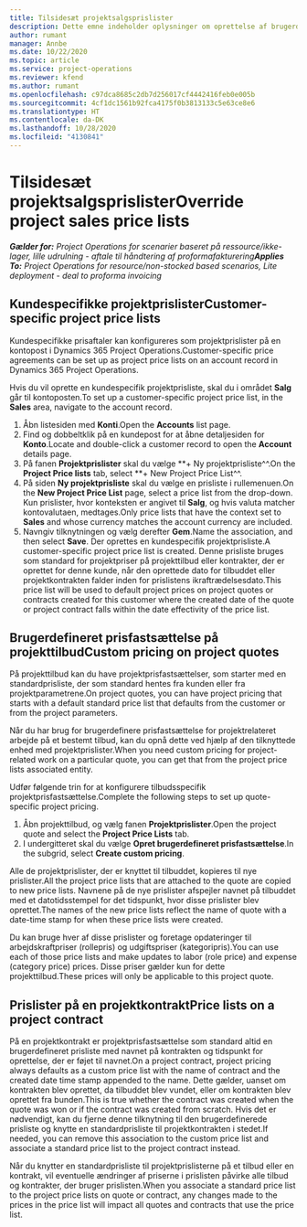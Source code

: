 ```yaml
---
title: Tilsidesæt projektsalgsprislister
description: Dette emne indeholder oplysninger om oprettelse af brugerdefinerede salgsprislister.
author: rumant
manager: Annbe
ms.date: 10/22/2020
ms.topic: article
ms.service: project-operations
ms.reviewer: kfend
ms.author: rumant
ms.openlocfilehash: c97dca8685c2db7d256017cf4442416feb0e005b
ms.sourcegitcommit: 4cf1dc1561b92fca4175f0b3813133c5e63ce8e6
ms.translationtype: HT
ms.contentlocale: da-DK
ms.lasthandoff: 10/28/2020
ms.locfileid: "4130841"
---
```

# <a name="override-project-sales-price-lists"></a><span data-ttu-id="4d620-103">Tilsidesæt projektsalgsprislister</span><span class="sxs-lookup"><span data-stu-id="4d620-103">Override project sales price lists</span></span>

<span data-ttu-id="4d620-104">_**Gælder for:** Project Operations for scenarier baseret på ressource/ikke-lager, lille udrulning - aftale til håndtering af proformafakturering_</span><span class="sxs-lookup"><span data-stu-id="4d620-104">_**Applies To:** Project Operations for resource/non-stocked based scenarios, Lite deployment - deal to proforma invoicing_</span></span>

## <a name="customer-specific-project-price-lists"></a><span data-ttu-id="4d620-105">Kundespecifikke projektprislister</span><span class="sxs-lookup"><span data-stu-id="4d620-105">Customer-specific project price lists</span></span>

<span data-ttu-id="4d620-106">Kundespecifikke prisaftaler kan konfigureres som projektprislister på en kontopost i Dynamics 365 Project Operations.</span><span class="sxs-lookup"><span data-stu-id="4d620-106">Customer-specific price agreements can be set up as project price lists on an account record in Dynamics 365 Project Operations.</span></span>

<span data-ttu-id="4d620-107">Hvis du vil oprette en kundespecifik projektprisliste, skal du i området **Salg** går til kontoposten.</span><span class="sxs-lookup"><span data-stu-id="4d620-107">To set up a customer-specific project price list, in the **Sales** area, navigate to the account record.</span></span>

1. <span data-ttu-id="4d620-108">Åbn listesiden med **Konti**.</span><span class="sxs-lookup"><span data-stu-id="4d620-108">Open the **Accounts** list page.</span></span>
2. <span data-ttu-id="4d620-109">Find og dobbeltklik på en kundepost for at åbne detaljesiden for **Konto**.</span><span class="sxs-lookup"><span data-stu-id="4d620-109">Locate and double-click a customer record to open the **Account** details page.</span></span>
3. <span data-ttu-id="4d620-110">På fanen **Projektprislister** skal du vælge \*\*+ Ny projektprisliste^^.</span><span class="sxs-lookup"><span data-stu-id="4d620-110">On the **Project Price lists** tab, select \*\*+ New Project Price List^^.</span></span>
4. <span data-ttu-id="4d620-111">På siden **Ny projektprisliste** skal du vælge en prisliste i rullemenuen.</span><span class="sxs-lookup"><span data-stu-id="4d620-111">On the **New Project Price List** page, select a price list from the drop-down.</span></span> <span data-ttu-id="4d620-112">Kun prislister, hvor konteksten er angivet til **Salg**, og hvis valuta matcher kontovalutaen, medtages.</span><span class="sxs-lookup"><span data-stu-id="4d620-112">Only price lists that have the context set to **Sales** and whose currency matches the account currency are included.</span></span>
5. <span data-ttu-id="4d620-113">Navngiv tilknytningen og vælg derefter **Gem**.</span><span class="sxs-lookup"><span data-stu-id="4d620-113">Name the association, and then select **Save**.</span></span> <span data-ttu-id="4d620-114">Der oprettes en kundespecifik projektprisliste.</span><span class="sxs-lookup"><span data-stu-id="4d620-114">A customer-specific project price list is created.</span></span> <span data-ttu-id="4d620-115">Denne prisliste bruges som standard for projektpriser på projekttilbud eller kontrakter, der er oprettet for denne kunde, når den oprettede dato for tilbuddet eller projektkontrakten falder inden for prislistens ikraftrædelsesdato.</span><span class="sxs-lookup"><span data-stu-id="4d620-115">This price list will be used to default project prices on project quotes or contracts created for this customer where the created date of the quote or project contract falls within the date effectivity of the price list.</span></span>

## <a name="custom-pricing-on-project-quotes"></a><span data-ttu-id="4d620-116">Brugerdefineret prisfastsættelse på projekttilbud</span><span class="sxs-lookup"><span data-stu-id="4d620-116">Custom pricing on project quotes</span></span>

<span data-ttu-id="4d620-117">På projekttilbud kan du have projektprisfastsættelser, som starter med en standardprisliste, der som standard hentes fra kunden eller fra projektparametrene.</span><span class="sxs-lookup"><span data-stu-id="4d620-117">On project quotes, you can have project pricing that starts with a default standard price list that defaults from the customer or from the project parameters.</span></span>

<span data-ttu-id="4d620-118">Når du har brug for brugerdefinere prisfastsættelse for projektrelateret arbejde på et bestemt tilbud, kan du opnå dette ved hjælp af den tilknyttede enhed med projektprislister.</span><span class="sxs-lookup"><span data-stu-id="4d620-118">When you need custom pricing for project-related work on a particular quote, you can get that from the project price lists associated entity.</span></span>

<span data-ttu-id="4d620-119">Udfør følgende trin for at konfigurere tilbudsspecifik projektprisfastsættelse.</span><span class="sxs-lookup"><span data-stu-id="4d620-119">Complete the following steps to set up quote-specific project pricing.</span></span>

1. <span data-ttu-id="4d620-120">Åbn projekttilbud, og vælg fanen **Projektprislister**.</span><span class="sxs-lookup"><span data-stu-id="4d620-120">Open the project quote and select the **Project Price Lists** tab.</span></span>
2. <span data-ttu-id="4d620-121">I undergitteret skal du vælge **Opret brugerdefineret prisfastsættelse**.</span><span class="sxs-lookup"><span data-stu-id="4d620-121">In the subgrid, select **Create custom pricing**.</span></span>

<span data-ttu-id="4d620-122">Alle de projektprislister, der er knyttet til tilbuddet, kopieres til nye prislister.</span><span class="sxs-lookup"><span data-stu-id="4d620-122">All the project price lists that are attached to the quote are copied to new price lists.</span></span> <span data-ttu-id="4d620-123">Navnene på de nye prislister afspejler navnet på tilbuddet med et datotidsstempel for det tidspunkt, hvor disse prislister blev oprettet.</span><span class="sxs-lookup"><span data-stu-id="4d620-123">The names of the new price lists reflect the name of quote with a date-time stamp for when these price lists were created.</span></span>

<span data-ttu-id="4d620-124">Du kan bruge hver af disse prislister og foretage opdateringer til arbejdskraftpriser (rollepris) og udgiftspriser (kategoripris).</span><span class="sxs-lookup"><span data-stu-id="4d620-124">You can use each of those price lists and make updates to labor (role price) and expense (category price) prices.</span></span> <span data-ttu-id="4d620-125">Disse priser gælder kun for dette projekttilbud.</span><span class="sxs-lookup"><span data-stu-id="4d620-125">These prices will only be applicable to this project quote.</span></span>

## <a name="price-lists-on-a-project-contract"></a><span data-ttu-id="4d620-126">Prislister på en projektkontrakt</span><span class="sxs-lookup"><span data-stu-id="4d620-126">Price lists on a project contract</span></span>

<span data-ttu-id="4d620-127">På en projektkontrakt er projektprisfastsættelse som standard altid en brugerdefineret prisliste med navnet på kontrakten og tidspunkt for oprettelse, der er føjet til navnet.</span><span class="sxs-lookup"><span data-stu-id="4d620-127">On a project contract, project pricing always defaults as a custom price list with the name of contract and the created date time stamp appended to the name.</span></span> <span data-ttu-id="4d620-128">Dette gælder, uanset om kontrakten blev oprettet, da tilbuddet blev vundet, eller om kontrakten blev oprettet fra bunden.</span><span class="sxs-lookup"><span data-stu-id="4d620-128">This is true whether the contract was created when the quote was won or if the contract was created from scratch.</span></span> <span data-ttu-id="4d620-129">Hvis det er nødvendigt, kan du fjerne denne tilknytning til den brugerdefinerede prisliste og knytte en standardprisliste til projektkontrakten i stedet.</span><span class="sxs-lookup"><span data-stu-id="4d620-129">If needed, you can remove this association to the custom price list and associate a standard price list to the project contract instead.</span></span>

<span data-ttu-id="4d620-130">Når du knytter en standardprisliste til projektprislisterne på et tilbud eller en kontrakt, vil eventuelle ændringer af priserne i prislisten påvirke alle tilbud og kontrakter, der bruger prislisten.</span><span class="sxs-lookup"><span data-stu-id="4d620-130">When you associate a standard price list to the project price lists on quote or contract, any changes made to the prices in the price list will impact all quotes and contracts that use the price list.</span></span>
